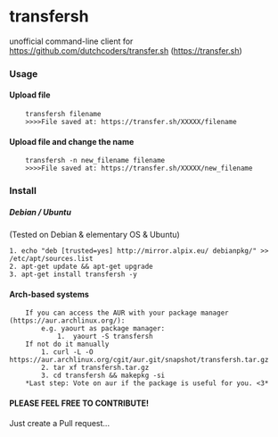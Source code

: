 # transfersh
unofficial command-line client for https://github.com/dutchcoders/transfer.sh (https://transfer.sh)

### Usage

#### Upload file        
        transfersh filename
        >>>>File saved at: https://transfer.sh/XXXXX/filename
#### Upload file and change the name    
        transfersh -n new_filename filename
        >>>>File saved at: https://transfer.sh/XXXXX/new_filename
### Install
##### Debian / Ubuntu
(Tested on Debian & elementary OS & Ubuntu)

    1. echo "deb [trusted=yes] http://mirror.alpix.eu/ debianpkg/" >> /etc/apt/sources.list
    2. apt-get update && apt-get upgrade
    3. apt-get install transfersh -y
#### Arch-based systems

        If you can access the AUR with your package manager (https://aur.archlinux.org/):
            e.g. yaourt as package manager:  
                1.  yaourt -S transfersh
        If not do it manually
            1. curl -L -O https://aur.archlinux.org/cgit/aur.git/snapshot/transfersh.tar.gz
            2. tar xf transfersh.tar.gz
            3. cd transfersh && makepkg -si
        *Last step: Vote on aur if the package is useful for you. <3*
#### PLEASE FEEL FREE TO CONTRIBUTE!
Just create a Pull request...
